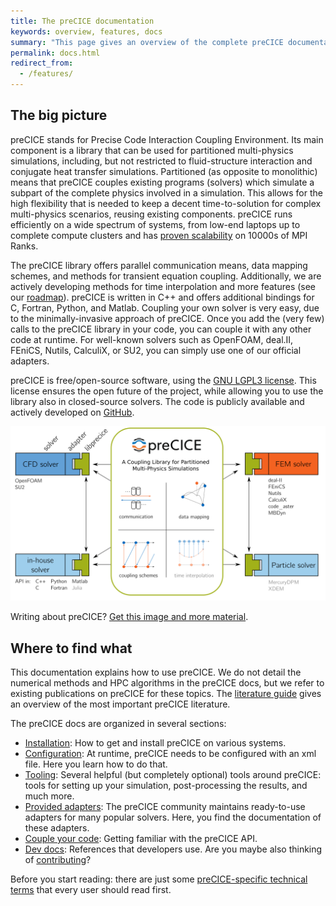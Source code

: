 ```yaml
---
title: The preCICE documentation
keywords: overview, features, docs
summary: "This page gives an overview of the complete preCICE documentation, including building, configuration, literature, the API, and many more."
permalink: docs.html
redirect_from:
  - /features/
---
```


## The big picture

preCICE stands for Precise Code Interaction Coupling Environment. Its main component is a library that can be used for partitioned multi-physics simulations, including, but not restricted to fluid-structure interaction and conjugate heat transfer simulations. Partitioned (as opposite to monolithic) means that preCICE couples existing programs (solvers) which simulate a subpart of the complete physics involved in a simulation. This allows for the high flexibility that is needed to keep a decent time-to-solution for complex multi-physics scenarios, reusing existing components. preCICE runs efficiently on a wide spectrum of systems, from low-end laptops up to complete compute clusters and has [proven scalability](fundamentals-literature-guide.html#high-performance-computing) on 10000s of MPI Ranks.

The preCICE library offers parallel communication means, data mapping schemes, and methods for transient equation coupling. Additionally, we are actively developing methods for time interpolation and more features (see our [roadmap](fundamentals-roadmap.html)). preCICE is written in C++ and offers additional bindings for C, Fortran, Python, and Matlab.
Coupling your own solver is very easy, due to the minimally-invasive approach of preCICE.
Once you add the (very few) calls to the preCICE library in your code, you can couple
it with any other code at runtime. For well-known solvers such as OpenFOAM, deal.II, FEniCS, Nutils, CalculiX, or SU2, you can simply use one of our official adapters.

preCICE is free/open-source software, using the [GNU LGPL3 license](https://www.gnu.org/licenses/lgpl-3.0.en.html). This license ensures the open future of the project, while allowing you to use the library also in closed-source solvers. The code is publicly available and actively developed on [GitHub](https://github.com/precice/precice).

![Big-picture overview of preCICE](material/overview/precice-overview.png)

Writing about preCICE? [Get this image and more material](https://github.com/precice/precice.github.io/tree/master/material).

## Where to find what

This documentation explains how to use preCICE. We do not detail the numerical methods and HPC algorithms in the preCICE docs, but we refer to existing publications on preCICE for these topics. The [literature guide](fundamentals-literature-guide.html) gives an overview of the most important preCICE literature. 

The preCICE docs are organized in several sections:

* [Installation](installation-overview.html): How to get and install preCICE on various systems.
* [Configuration](configuration-overview.html): At runtime, preCICE needs to be configured with an xml file. Here you learn how to do that.
* [Tooling](tooling-overview.html): Several helpful (but completely optional) tools around preCICE: tools for setting up your simulation, post-processing the results, and much more.
* [Provided adapters](adapters-overview.html): The preCICE community maintains ready-to-use adapters for many popular solvers. Here, you find the documentation of these adapters.
* [Couple your code](couple-your-code-overview.html): Getting familiar with the preCICE API.
* [Dev docs](dev-docs-overview.html): References that developers use. Are you maybe also thinking of [contributing](community-contribute-to-precice.html)?

Before you start reading: there are just some [preCICE-specific technical terms](fundamentals-terminology.html) that every user should read first.


